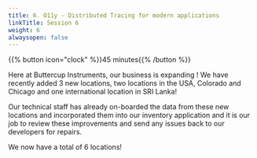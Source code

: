 ```yaml
---
title: 6. O11y - Distributed Tracing for modern applications
linkTitle: Session 6
weight: 6
alwaysopen: false
---
```


{{% button icon="clock" %}}45 minutes{{% /button %}}

Here at Buttercup Instruments, our business is expanding ! We have recently added 3 new locations, two locations in the USA, Colorado and Chicago and one international location in SRI Lanka!

Our technical staff has already on-boarded the data from these new locations and incorporated them into our inventory application and it is our job to review these improvements and send any issues back to our developers for repairs.

We now have a total of 6 locations!
